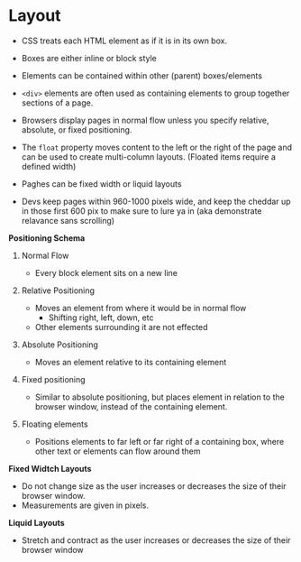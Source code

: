 # **Layout**

- CSS treats each HTML element as if it is in its own box.
- Boxes are either inline or block style
- Elements can be contained within other (parent) boxes/elements

- ```<div>``` elements are often used as containing elements to group together sections of a page.
- Browsers display pages in normal flow unless you specify relative, absolute, or fixed positioning.
- The ```float``` property moves content to the left or the right of the page and can be used to create multi-column layouts. (Floated items require a defined width)
- Paghes can be fixed width or liquid layouts
- Devs keep pages within 960-1000 pixels wide, and keep the cheddar up in those first 600 pix to make sure to lure ya in (aka demonstrate relavance sans scrolling)


**Positioning Schema**

1. Normal Flow
    - Every block element sits on a new line

2. Relative Positioning
    - Moves an element from where it would be in normal flow
        - Shifting right, left, down, etc
    - Other elements surrounding it are not effected

3. Absolute Positioning
    - Moves an element relative to its containing element

4. Fixed positioning
    - Similar to absolute positioning, but places element in relation to the browser window, instead of the containing element.

5. Floating elements
    - Positions elements to far left or far right of a containing box, where other text or elements can flow around them


**Fixed Widtch Layouts**
- Do not change size as the user increases or decreases the size of their browser window.
- Measurements are given in pixels.

**Liquid Layouts**
- Stretch and contract as the user increases or decreases the size of their browser window




